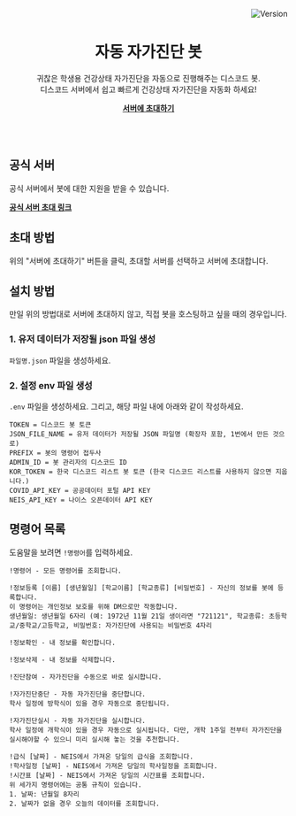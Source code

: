 <p align="right"><img src="https://img.shields.io/badge/Version-1.1-blue?style=flat-square" alt="Version"></img></p>
<p align="center">
    <h1 align="center">자동 자가진단 봇</h1>
    <p align="center">귀찮은 학생용 건강상태 자가진단을 자동으로 진행해주는 디스코드 봇. <br>디스코드 서버에서 쉽고 빠르게 건강상태 자가진단을 자동화 하세요!</p>
	<p align="center"><strong><a href="https://bit.ly/3rmmv68">서버에 초대하기</a></strong></p>
    <br><br>
</p>

## 공식 서버
공식 서버에서 봇에 대한 지원을 받을 수 있습니다. 
<p><strong><a href="https://discord.gg/28MxvfSGcN">공식 서버 초대 링크</a></strong></p>

## 초대 방법
위의 "서버에 초대하기" 버튼을 클릭, 초대할 서버를 선택하고 서버에 초대합니다. 

## 설치 방법
만일 위의 방법대로 서버에 초대하지 않고, 직접 봇을 호스팅하고 싶을 때의 경우입니다. 

### 1. 유저 데이터가 저장될 json 파일 생성
`파일명.json` 파일을 생성하세요. 

### 2. 설정 env 파일 생성
`.env` 파일을 생성하세요. 
그리고, 해당 파일 내에 아래와 같이 작성하세요. 
```properties
TOKEN = 디스코드 봇 토큰
JSON_FILE_NAME = 유저 데이터가 저장될 JSON 파일명 (확장자 포함, 1번에서 만든 것으로)
PREFIX = 봇의 명령어 접두사
ADMIN_ID = 봇 관리자의 디스코드 ID
KOR_TOKEN = 한국 디스코드 리스트 봇 토큰 (한국 디스코드 리스트를 사용하지 않으면 지웁니다.)
COVID_API_KEY = 공공데이터 포털 API KEY
NEIS_API_KEY = 나이스 오픈데이터 API KEY
```

## 명령어 목록
도움말을 보려면 `!명령어`를 입력하세요. 
```
!명령어 - 모든 명령어를 조회합니다. 

!정보등록 [이름] [생년월일] [학교이름] [학교종류] [비밀번호] - 자신의 정보를 봇에 등록합니다.
이 명령어는 개인정보 보호를 위해 DM으로만 작동합니다. 
생년월일: 생년월일 6자리 (예: 1972년 11월 21일 생이라면 "721121", 학교종류: 초등학교/중학교/고등학교, 비밀번호: 자가진단에 사용되는 비밀번호 4자리

!정보확인 - 내 정보를 확인합니다. 

!정보삭제 - 내 정보를 삭제합니다. 

!진단참여 - 자가진단을 수동으로 바로 실시합니다. 

!자가진단중단 - 자동 자가진단을 중단합니다. 
학사 일정에 방학식이 있을 경우 자동으로 중단됩니다. 

!자가진단실시 - 자동 자가진단을 실시합니다. 
학사 일정에 개학식이 있을 경우 자동으로 실시됩니다. 다만, 개학 1주일 전부터 자가진단을 실시해야할 수 있으니 미리 실시해 놓는 것을 추천합니다. 

!급식 [날짜] - NEIS에서 가져온 당일의 급식을 조회합니다. 
!학사일정 [날짜] - NEIS에서 가져온 당일의 학사일정을 조회합니다. 
!시간표 [날짜] - NEIS에서 가져온 당일의 시간표를 조회합니다. 
위 세가지 명령어에는 공통 규칙이 있습니다. 
1. 날짜: 년월일 8자리
2. 날짜가 없을 경우 오늘의 데이터를 조회합니다. 
```
